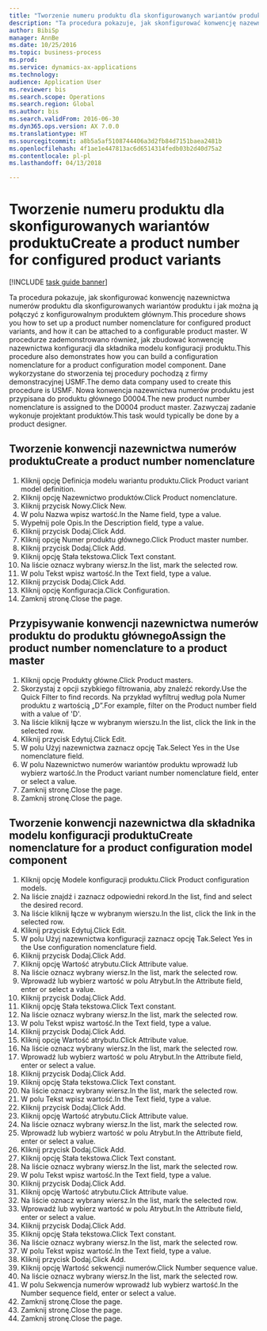 ```yaml
--- 
title: "Tworzenie numeru produktu dla skonfigurowanych wariantów produktu"
description: "Ta procedura pokazuje, jak skonfigurować konwencję nazewnictwa numerów produktu dla skonfigurowanych wariantów produktu i jak można ją połączyć z konfigurowalnym produktem głównym."
author: BibiSp
manager: AnnBe
ms.date: 10/25/2016
ms.topic: business-process
ms.prod: 
ms.service: dynamics-ax-applications
ms.technology: 
audience: Application User
ms.reviewer: bis
ms.search.scope: Operations
ms.search.region: Global
ms.author: bis
ms.search.validFrom: 2016-06-30
ms.dyn365.ops.version: AX 7.0.0
ms.translationtype: HT
ms.sourcegitcommit: a8b5a5af5108744406a3d2fb84d7151baea2481b
ms.openlocfilehash: 4f1ae1e447813ac6d6514314fedb03b2d40d75a2
ms.contentlocale: pl-pl
ms.lasthandoff: 04/13/2018

---
```

# <a name="create-a-product-number-for-configured-product-variants"></a><span data-ttu-id="c4c93-103">Tworzenie numeru produktu dla skonfigurowanych wariantów produktu</span><span class="sxs-lookup"><span data-stu-id="c4c93-103">Create a product number for configured product variants</span></span>

[!INCLUDE [task guide banner](../../includes/task-guide-banner.md)]

<span data-ttu-id="c4c93-104">Ta procedura pokazuje, jak skonfigurować konwencję nazewnictwa numerów produktu dla skonfigurowanych wariantów produktu i jak można ją połączyć z konfigurowalnym produktem głównym.</span><span class="sxs-lookup"><span data-stu-id="c4c93-104">This procedure shows you how to set up a product number nomenclature for configured product variants, and how it can be attached to a configurable product master.</span></span> <span data-ttu-id="c4c93-105">W procedurze zademonstrowano również, jak zbudować konwencję nazewnictwa konfiguracji dla składnika modelu konfiguracji produktu.</span><span class="sxs-lookup"><span data-stu-id="c4c93-105">This procedure also demonstrates how you can build a configuration nomenclature for a product configuration model component.</span></span> <span data-ttu-id="c4c93-106">Dane wykorzystane do stworzenia tej procedury pochodzą z firmy demonstracyjnej USMF.</span><span class="sxs-lookup"><span data-stu-id="c4c93-106">The demo data company used to create this procedure is USMF.</span></span> <span data-ttu-id="c4c93-107">Nowa konwencja nazewnictwa numerów produktu jest przypisana do produktu głównego D0004.</span><span class="sxs-lookup"><span data-stu-id="c4c93-107">The new product number nomenclature is assigned to the D0004 product master.</span></span> <span data-ttu-id="c4c93-108">Zazwyczaj zadanie wykonuje projektant produktów.</span><span class="sxs-lookup"><span data-stu-id="c4c93-108">This task would typically be done by a product designer.</span></span>


## <a name="create-a-product-number-nomenclature"></a><span data-ttu-id="c4c93-109">Tworzenie konwencji nazewnictwa numerów produktu</span><span class="sxs-lookup"><span data-stu-id="c4c93-109">Create a product number nomenclature</span></span>
1. <span data-ttu-id="c4c93-110">Kliknij opcję Definicja modelu wariantu produktu.</span><span class="sxs-lookup"><span data-stu-id="c4c93-110">Click Product variant model definition.</span></span>
2. <span data-ttu-id="c4c93-111">Kliknij opcję Nazewnictwo produktów.</span><span class="sxs-lookup"><span data-stu-id="c4c93-111">Click Product nomenclature.</span></span>
3. <span data-ttu-id="c4c93-112">Kliknij przycisk Nowy.</span><span class="sxs-lookup"><span data-stu-id="c4c93-112">Click New.</span></span>
4. <span data-ttu-id="c4c93-113">W polu Nazwa wpisz wartość.</span><span class="sxs-lookup"><span data-stu-id="c4c93-113">In the Name field, type a value.</span></span>
5. <span data-ttu-id="c4c93-114">Wypełnij pole Opis.</span><span class="sxs-lookup"><span data-stu-id="c4c93-114">In the Description field, type a value.</span></span>
6. <span data-ttu-id="c4c93-115">Kliknij przycisk Dodaj.</span><span class="sxs-lookup"><span data-stu-id="c4c93-115">Click Add.</span></span>
7. <span data-ttu-id="c4c93-116">Kliknij opcję Numer produktu głównego.</span><span class="sxs-lookup"><span data-stu-id="c4c93-116">Click Product master number.</span></span>
8. <span data-ttu-id="c4c93-117">Kliknij przycisk Dodaj.</span><span class="sxs-lookup"><span data-stu-id="c4c93-117">Click Add.</span></span>
9. <span data-ttu-id="c4c93-118">Kliknij opcję Stała tekstowa.</span><span class="sxs-lookup"><span data-stu-id="c4c93-118">Click Text constant.</span></span>
10. <span data-ttu-id="c4c93-119">Na liście oznacz wybrany wiersz.</span><span class="sxs-lookup"><span data-stu-id="c4c93-119">In the list, mark the selected row.</span></span>
11. <span data-ttu-id="c4c93-120">W polu Tekst wpisz wartość.</span><span class="sxs-lookup"><span data-stu-id="c4c93-120">In the Text field, type a value.</span></span>
12. <span data-ttu-id="c4c93-121">Kliknij przycisk Dodaj.</span><span class="sxs-lookup"><span data-stu-id="c4c93-121">Click Add.</span></span>
13. <span data-ttu-id="c4c93-122">Kliknij opcję Konfiguracja.</span><span class="sxs-lookup"><span data-stu-id="c4c93-122">Click Configuration.</span></span>
14. <span data-ttu-id="c4c93-123">Zamknij stronę.</span><span class="sxs-lookup"><span data-stu-id="c4c93-123">Close the page.</span></span>

## <a name="assign-the-product-number-nomenclature-to-a-product-master"></a><span data-ttu-id="c4c93-124">Przypisywanie konwencji nazewnictwa numerów produktu do produktu głównego</span><span class="sxs-lookup"><span data-stu-id="c4c93-124">Assign the product number nomenclature to a product master</span></span>
1. <span data-ttu-id="c4c93-125">Kliknij opcję Produkty główne.</span><span class="sxs-lookup"><span data-stu-id="c4c93-125">Click Product masters.</span></span>
2. <span data-ttu-id="c4c93-126">Skorzystaj z opcji szybkiego filtrowania, aby znaleźć rekordy.</span><span class="sxs-lookup"><span data-stu-id="c4c93-126">Use the Quick Filter to find records.</span></span> <span data-ttu-id="c4c93-127">Na przykład wyfiltruj według pola Numer produktu z wartością „D”.</span><span class="sxs-lookup"><span data-stu-id="c4c93-127">For example, filter on the Product number field with a value of 'D'.</span></span>
3. <span data-ttu-id="c4c93-128">Na liście kliknij łącze w wybranym wierszu.</span><span class="sxs-lookup"><span data-stu-id="c4c93-128">In the list, click the link in the selected row.</span></span>
4. <span data-ttu-id="c4c93-129">Kliknij przycisk Edytuj.</span><span class="sxs-lookup"><span data-stu-id="c4c93-129">Click Edit.</span></span>
5. <span data-ttu-id="c4c93-130">W polu Użyj nazewnictwa zaznacz opcję Tak.</span><span class="sxs-lookup"><span data-stu-id="c4c93-130">Select Yes in the Use nomenclature field.</span></span>
6. <span data-ttu-id="c4c93-131">W polu Nazewnictwo numerów wariantów produktu wprowadź lub wybierz wartość.</span><span class="sxs-lookup"><span data-stu-id="c4c93-131">In the Product variant number nomenclature field, enter or select a value.</span></span>
7. <span data-ttu-id="c4c93-132">Zamknij stronę.</span><span class="sxs-lookup"><span data-stu-id="c4c93-132">Close the page.</span></span>
8. <span data-ttu-id="c4c93-133">Zamknij stronę.</span><span class="sxs-lookup"><span data-stu-id="c4c93-133">Close the page.</span></span>

## <a name="create-nomenclature-for-a-product-configuration-model-component"></a><span data-ttu-id="c4c93-134">Tworzenie konwencji nazewnictwa dla składnika modelu konfiguracji produktu</span><span class="sxs-lookup"><span data-stu-id="c4c93-134">Create nomenclature for a product configuration model component</span></span>
1. <span data-ttu-id="c4c93-135">Kliknij opcję Modele konfiguracji produktu.</span><span class="sxs-lookup"><span data-stu-id="c4c93-135">Click Product configuration models.</span></span>
2. <span data-ttu-id="c4c93-136">Na liście znajdź i zaznacz odpowiedni rekord.</span><span class="sxs-lookup"><span data-stu-id="c4c93-136">In the list, find and select the desired record.</span></span>
3. <span data-ttu-id="c4c93-137">Na liście kliknij łącze w wybranym wierszu.</span><span class="sxs-lookup"><span data-stu-id="c4c93-137">In the list, click the link in the selected row.</span></span>
4. <span data-ttu-id="c4c93-138">Kliknij przycisk Edytuj.</span><span class="sxs-lookup"><span data-stu-id="c4c93-138">Click Edit.</span></span>
5. <span data-ttu-id="c4c93-139">W polu Użyj nazewnictwa konfiguracji zaznacz opcję Tak.</span><span class="sxs-lookup"><span data-stu-id="c4c93-139">Select Yes in the Use configuration nomenclature field.</span></span>
6. <span data-ttu-id="c4c93-140">Kliknij przycisk Dodaj.</span><span class="sxs-lookup"><span data-stu-id="c4c93-140">Click Add.</span></span>
7. <span data-ttu-id="c4c93-141">Kliknij opcję Wartość atrybutu.</span><span class="sxs-lookup"><span data-stu-id="c4c93-141">Click Attribute value.</span></span>
8. <span data-ttu-id="c4c93-142">Na liście oznacz wybrany wiersz.</span><span class="sxs-lookup"><span data-stu-id="c4c93-142">In the list, mark the selected row.</span></span>
9. <span data-ttu-id="c4c93-143">Wprowadź lub wybierz wartość w polu Atrybut.</span><span class="sxs-lookup"><span data-stu-id="c4c93-143">In the Attribute field, enter or select a value.</span></span>
10. <span data-ttu-id="c4c93-144">Kliknij przycisk Dodaj.</span><span class="sxs-lookup"><span data-stu-id="c4c93-144">Click Add.</span></span>
11. <span data-ttu-id="c4c93-145">Kliknij opcję Stała tekstowa.</span><span class="sxs-lookup"><span data-stu-id="c4c93-145">Click Text constant.</span></span>
12. <span data-ttu-id="c4c93-146">Na liście oznacz wybrany wiersz.</span><span class="sxs-lookup"><span data-stu-id="c4c93-146">In the list, mark the selected row.</span></span>
13. <span data-ttu-id="c4c93-147">W polu Tekst wpisz wartość.</span><span class="sxs-lookup"><span data-stu-id="c4c93-147">In the Text field, type a value.</span></span>
14. <span data-ttu-id="c4c93-148">Kliknij przycisk Dodaj.</span><span class="sxs-lookup"><span data-stu-id="c4c93-148">Click Add.</span></span>
15. <span data-ttu-id="c4c93-149">Kliknij opcję Wartość atrybutu.</span><span class="sxs-lookup"><span data-stu-id="c4c93-149">Click Attribute value.</span></span>
16. <span data-ttu-id="c4c93-150">Na liście oznacz wybrany wiersz.</span><span class="sxs-lookup"><span data-stu-id="c4c93-150">In the list, mark the selected row.</span></span>
17. <span data-ttu-id="c4c93-151">Wprowadź lub wybierz wartość w polu Atrybut.</span><span class="sxs-lookup"><span data-stu-id="c4c93-151">In the Attribute field, enter or select a value.</span></span>
18. <span data-ttu-id="c4c93-152">Kliknij przycisk Dodaj.</span><span class="sxs-lookup"><span data-stu-id="c4c93-152">Click Add.</span></span>
19. <span data-ttu-id="c4c93-153">Kliknij opcję Stała tekstowa.</span><span class="sxs-lookup"><span data-stu-id="c4c93-153">Click Text constant.</span></span>
20. <span data-ttu-id="c4c93-154">Na liście oznacz wybrany wiersz.</span><span class="sxs-lookup"><span data-stu-id="c4c93-154">In the list, mark the selected row.</span></span>
21. <span data-ttu-id="c4c93-155">W polu Tekst wpisz wartość.</span><span class="sxs-lookup"><span data-stu-id="c4c93-155">In the Text field, type a value.</span></span>
22. <span data-ttu-id="c4c93-156">Kliknij przycisk Dodaj.</span><span class="sxs-lookup"><span data-stu-id="c4c93-156">Click Add.</span></span>
23. <span data-ttu-id="c4c93-157">Kliknij opcję Wartość atrybutu.</span><span class="sxs-lookup"><span data-stu-id="c4c93-157">Click Attribute value.</span></span>
24. <span data-ttu-id="c4c93-158">Na liście oznacz wybrany wiersz.</span><span class="sxs-lookup"><span data-stu-id="c4c93-158">In the list, mark the selected row.</span></span>
25. <span data-ttu-id="c4c93-159">Wprowadź lub wybierz wartość w polu Atrybut.</span><span class="sxs-lookup"><span data-stu-id="c4c93-159">In the Attribute field, enter or select a value.</span></span>
26. <span data-ttu-id="c4c93-160">Kliknij przycisk Dodaj.</span><span class="sxs-lookup"><span data-stu-id="c4c93-160">Click Add.</span></span>
27. <span data-ttu-id="c4c93-161">Kliknij opcję Stała tekstowa.</span><span class="sxs-lookup"><span data-stu-id="c4c93-161">Click Text constant.</span></span>
28. <span data-ttu-id="c4c93-162">Na liście oznacz wybrany wiersz.</span><span class="sxs-lookup"><span data-stu-id="c4c93-162">In the list, mark the selected row.</span></span>
29. <span data-ttu-id="c4c93-163">W polu Tekst wpisz wartość.</span><span class="sxs-lookup"><span data-stu-id="c4c93-163">In the Text field, type a value.</span></span>
30. <span data-ttu-id="c4c93-164">Kliknij przycisk Dodaj.</span><span class="sxs-lookup"><span data-stu-id="c4c93-164">Click Add.</span></span>
31. <span data-ttu-id="c4c93-165">Kliknij opcję Wartość atrybutu.</span><span class="sxs-lookup"><span data-stu-id="c4c93-165">Click Attribute value.</span></span>
32. <span data-ttu-id="c4c93-166">Na liście oznacz wybrany wiersz.</span><span class="sxs-lookup"><span data-stu-id="c4c93-166">In the list, mark the selected row.</span></span>
33. <span data-ttu-id="c4c93-167">Wprowadź lub wybierz wartość w polu Atrybut.</span><span class="sxs-lookup"><span data-stu-id="c4c93-167">In the Attribute field, enter or select a value.</span></span>
34. <span data-ttu-id="c4c93-168">Kliknij przycisk Dodaj.</span><span class="sxs-lookup"><span data-stu-id="c4c93-168">Click Add.</span></span>
35. <span data-ttu-id="c4c93-169">Kliknij opcję Stała tekstowa.</span><span class="sxs-lookup"><span data-stu-id="c4c93-169">Click Text constant.</span></span>
36. <span data-ttu-id="c4c93-170">Na liście oznacz wybrany wiersz.</span><span class="sxs-lookup"><span data-stu-id="c4c93-170">In the list, mark the selected row.</span></span>
37. <span data-ttu-id="c4c93-171">W polu Tekst wpisz wartość.</span><span class="sxs-lookup"><span data-stu-id="c4c93-171">In the Text field, type a value.</span></span>
38. <span data-ttu-id="c4c93-172">Kliknij przycisk Dodaj.</span><span class="sxs-lookup"><span data-stu-id="c4c93-172">Click Add.</span></span>
39. <span data-ttu-id="c4c93-173">Kliknij opcję Wartość sekwencji numerów.</span><span class="sxs-lookup"><span data-stu-id="c4c93-173">Click Number sequence value.</span></span>
40. <span data-ttu-id="c4c93-174">Na liście oznacz wybrany wiersz.</span><span class="sxs-lookup"><span data-stu-id="c4c93-174">In the list, mark the selected row.</span></span>
41. <span data-ttu-id="c4c93-175">W polu Sekwencja numerów wprowadź lub wybierz wartość.</span><span class="sxs-lookup"><span data-stu-id="c4c93-175">In the Number sequence field, enter or select a value.</span></span>
42. <span data-ttu-id="c4c93-176">Zamknij stronę.</span><span class="sxs-lookup"><span data-stu-id="c4c93-176">Close the page.</span></span>
43. <span data-ttu-id="c4c93-177">Zamknij stronę.</span><span class="sxs-lookup"><span data-stu-id="c4c93-177">Close the page.</span></span>
44. <span data-ttu-id="c4c93-178">Zamknij stronę.</span><span class="sxs-lookup"><span data-stu-id="c4c93-178">Close the page.</span></span>


